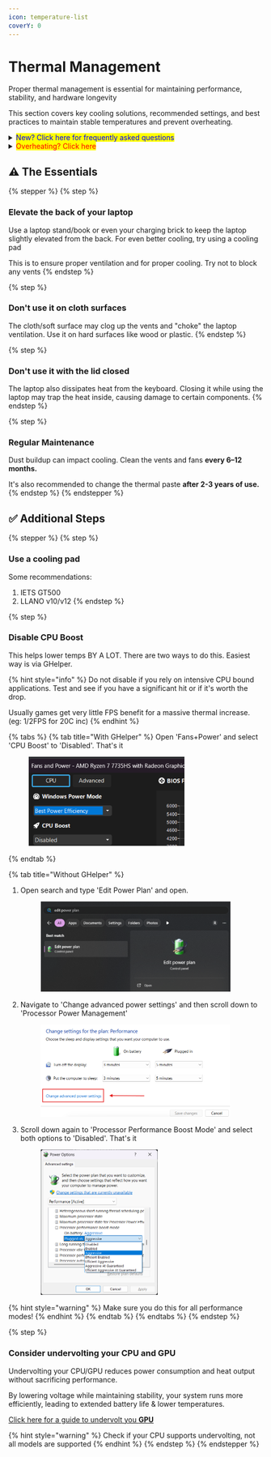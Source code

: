 ```yaml
---
icon: temperature-list
coverY: 0
---
```


# Thermal Management

Proper thermal management is essential for maintaining performance, stability, and hardware longevity

This section covers key cooling solutions, recommended settings, and best practices to maintain stable temperatures and prevent overheating.

<details>

<summary><mark style="color:blue;">New? Click here for frequently asked questions</mark></summary>

<mark style="color:orange;">**Are there any good custom fan curves? Should I use my own?**</mark> \
\- No, you don't need to change the fan curves; the defaults are perfectly fine.

<mark style="color:orange;">**Are there any good GHelper/Armory Crate presets?**</mark> \
\- No, you don't need add any "presets"; the defaults are perfectly fine.

</details>

<details>

<summary><mark style="color:red;">Overheating? Click here</mark></summary>

_-_ As long as the it doesn't hit Max Temps (below), it's perfectly fine; the chips are designed to run at these temps. Check the table below.

| Component | Idle Temp   | Usual Load Temp | Max Temp Range ⚠️ |
| --------- | ----------- | --------------- | ----------------- |
| **CPU**   | 40°C - 60°C | 80°C - 90°C     | 95°C - 100°C      |
| **GPU**   | 30°C - 50°C | 70°C - 80°C     | 85°C - 90°C       |

\
There are safety mechanisms in place, and it will automatically throttle if it reaches dangerous temps. Refer to [#the-essentials](thermal-management.md#the-essentials "mention") & [#additional-steps](thermal-management.md#additional-steps "mention") below to lower temps further.

</details>

## ⚠️ The Essentials

{% stepper %}
{% step %}
### Elevate the back of your laptop

Use a laptop stand/book or even your charging brick to keep the laptop slightly elevated from the back. For even better cooling, try using a cooling pad

This is to ensure proper ventilation and for proper cooling. Try not to block any vents
{% endstep %}

{% step %}
### Don't use it on cloth surfaces

The cloth/soft surface may clog up the vents and "choke" the laptop ventilation. Use it on hard surfaces like wood or plastic.
{% endstep %}

{% step %}
### Don't use it with the lid closed

The laptop also dissipates heat from the keyboard. Closing it while using the laptop may trap the heat inside, causing damage to certain components.&#x20;
{% endstep %}

{% step %}
### Regular Maintenance

Dust buildup can impact cooling. Clean the vents and fans **every 6–12 months.**

It's also recommended to change the thermal paste **after 2-3 years of use.**&#x20;
{% endstep %}
{% endstepper %}

## ✅ Additional Steps

{% stepper %}
{% step %}
### Use a cooling pad

Some recommendations:&#x20;

1. IETS GT500
2. LLANO v10/v12
{% endstep %}

{% step %}
### Disable CPU Boost

This helps lower temps BY A LOT. There are two ways to do this. Easiest way is via GHelper.

{% hint style="info" %}
Do not disable if you rely on intensive CPU bound applications. Test and see if you have a significant hit or if it's worth the drop.

Usually games get very little FPS benefit for a massive thermal increase. (eg: 1/2FPS for 20C inc)
{% endhint %}

{% tabs %}
{% tab title="With GHelper" %}
Open 'Fans+Power' and select 'CPU Boost' to 'Disabled'. That's it

<div align="left"><figure><img src="../.gitbook/assets/image (18).png" alt="" width="308"><figcaption></figcaption></figure></div>
{% endtab %}

{% tab title="Without GHelper" %}
1.  Open search and type 'Edit Power Plan' and open.

    <div align="left"><figure><img src="../.gitbook/assets/image (26).png" alt="" width="375"><figcaption></figcaption></figure></div>
2.  Navigate to 'Change advanced power settings' and then scroll down to 'Processor Power Management'

    <div align="left"><figure><img src="../.gitbook/assets/image (15).png" alt="" width="374"><figcaption></figcaption></figure></div>
3.  Scroll down again to 'Processor Performance Boost Mode' and select both options to 'Disabled'. That's it

    <div align="left"><figure><img src="../.gitbook/assets/image (17).png" alt="" width="231"><figcaption></figcaption></figure></div>

{% hint style="warning" %}
Make sure you do this for all performance modes!
{% endhint %}
{% endtab %}
{% endtabs %}
{% endstep %}

{% step %}
### Consider undervolting your CPU and GPU

Undervolting your CPU/GPU reduces power consumption and heat output without sacrificing performance.&#x20;

By lowering voltage while maintaining stability, your system runs more efficiently, leading to extended battery life & lower temperatures.

[Click here for a guide to undervolt you **GPU**](gpu-performance-optimization.md)

{% hint style="warning" %}
Check if your CPU supports undervolting, not all models are supported
{% endhint %}
{% endstep %}
{% endstepper %}
